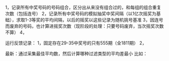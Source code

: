 1，记录所有中奖号码的号码组合，区分出从来没有组合过的，和每组的组合重复次数（包括连号）
2，记录所有中奖号码的模拟抽奖中奖间隔（以1亿次摇奖为基础），求取1-3等奖的平均间隔，以后的摇奖以这些记录为随机挑号基准
3，因连号而废弃的号码，也计算进摇奖次数（现阶段的处理：只要号码废弃，当次摇奖次数不算）
4，


运行反馈记录：
1，固定存在29-35中奖号的只有555期（全1811期）
2，


最新：通过采集最佳平均数，然后计算哪种过滤类型的平均差最小
比如：